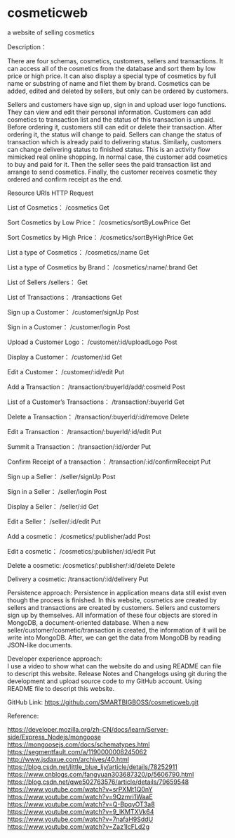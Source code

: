 # cosmeticweb
a website of selling cosmetics 

Description：

There are four schemas, cosmetics, customers, sellers and transactions. It can access all of the cosmetics from the database and sort them by low price or high price. It can also display a special type of cosmetics by full name or substring of name and filet them by brand. Cosmetics can be added, edited and deleted by sellers, but only can be ordered by customers.

Sellers and customers have sign up, sign in and upload user logo functions. They can view and edit their personal information. Customers can add cosmetics to transaction list and the status of this transaction is unpaid. Before ordering it, customers still can edit or delete their transaction. After ordering it, the status will change to paid. Sellers can change the status of transaction which is already paid to delivering status. Similarly, customers can change delivering status to finished status. This is an activity flow mimicked real online shopping. In normal case, the customer add cosmetics to buy and paid for it. Then the seller sees the paid transaction list and arrange to send cosmetics. Finally, the customer receives cosmetic they ordered and confirm receipt as the end. 


Resource	URIs	HTTP Request

List of Cosmetics：	/cosmetics	Get

Sort Cosmetics by Low Price：	/cosmetics/sortByLowPrice	Get

Sort Cosmetics by High Price：	/cosmetics/sortByHighPrice	Get

List a type of Cosmetics：	/cosmetics/:name	Get

List a type of Cosmetics by Brand：	/cosmetics/:name/:brand	Get

List of Sellers	/sellers：	Get

List of Transactions：	/transactions	Get

Sign up a Customer：	/customer/signUp	Post

Sign in a Customer：	/customer/login	Post

Upload a Customer Logo：	/customer/:id/uploadLogo	Post

Display a Customer：	/customer/:id	Get

Edit a Customer：	/customer/:id/edit	Put

Add a Transaction：	/transaction/:buyerId/add/:cosmeId	Post

List of a Customer’s Transactions：	/transaction/:buyerId	Get

Delete a Transaction：	/transaction/:buyerId/:id/remove	Delete

Edit a Transaction：	/transaction/:buyerId/:id/edit	Put

Summit a Transaction：	/transaction/:id/order	Put

Confirm Receipt of a transaction：	/transaction/:id/confirmReceipt	Put

Sign up a Seller：	/seller/signUp	Post

Sign in a Seller：	/seller/login	Post

Display a Seller：	/seller/:id	Get

Edit a Seller：	/seller/:id/edit	Put

Add a cosmetic：	/cosmetics/:publisher/add	Post

Edit a cosmetic：	/cosmetics/:publisher/:id/edit	Put

Delete a cosmetic:	/cosmetics/:publisher/:id/delete	Delete

Delivery a cosmetic:	/transaction/:id/delivery	Put

Persistence approach: 
Persistence in application means data still exist even though the process is finished. In this website, cosmetics are created by sellers and transactions are created by customers. Sellers and customers sign up by themselves. All information of these four objects are stored in MongoDB, a document-oriented database. When a new seller/customer/cosmetic/transaction is created, the information of it will be write into MongoDB. After, we can get the data from MongoDB by reading JSON-like documents.

Developer experience approach:  
I use a video to show what can the website do and using README can file to descript this website. Release Notes and Changelogs using git during the development and upload source code to my GitHub account. Using README file to descript this website.

GitHub Link: https://github.com/SMARTBIGBOSS/cosmeticweb.git

Reference:

https://developer.mozilla.org/zh-CN/docs/learn/Server-side/Express_Nodejs/mongoose
https://mongoosejs.com/docs/schematypes.html
https://segmentfault.com/a/1190000008245062
http://www.jsdaxue.com/archives/40.html
https://blog.csdn.net/little_blue_ljy/article/details/78252911
https://www.cnblogs.com/fangyuan303687320/p/5606790.html
https://blog.csdn.net/qwe502763576/article/details/79659548
https://www.youtube.com/watch?v=srPXMt1Q0nY
https://www.youtube.com/watch?v=9Qzmri1WaaE
https://www.youtube.com/watch?v=Q-BpqyOT3a8
https://www.youtube.com/watch?v=9_lKMTXVk64
https://www.youtube.com/watch?v=7nafaH9SddU
https://www.youtube.com/watch?v=Zaz1IcFLd2g
